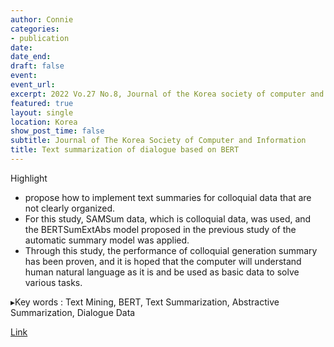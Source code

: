 ```yaml
---
author: Connie
categories:
- publication
date: 
date_end: 
draft: false
event: 
event_url: 
excerpt: 2022 Vo.27 No.8, Journal of the Korea society of computer and information. 
featured: true
layout: single
location: Korea 
show_post_time: false
subtitle: Journal of The Korea Society of Computer and Information
title: Text summarization of dialogue based on BERT
---
```



Highlight

- propose how to implement text summaries for colloquial data that are not clearly organized. 
- For this study, SAMSum data, which is colloquial data, was used, and the BERTSumExtAbs model proposed in the previous study of the automatic summary model was applied. 
- Through this study, the performance of colloquial generation summary has been proven, and it is hoped that the computer will understand human natural language as it is and be used as basic data to solve various tasks.

▸Key words : Text Mining, BERT, Text Summarization, Abstractive Summarization, Dialogue Data


[Link]("https://www.dbpia.co.kr/journal/articleDetail?nodeId=NODE11120614")
